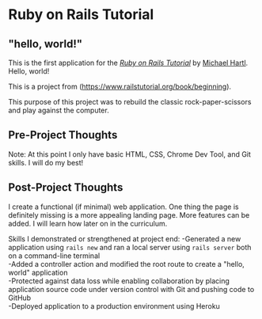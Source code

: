 # Ruby on Rails Tutorial

## "hello, world!"

This is the first application for the
[*Ruby on Rails Tutorial*](http://www.railstutorial.org/)
by [Michael Hartl](http://www.michaelhartl.com/). Hello, world!

This is a project from (https://www.railstutorial.org/book/beginning).

This purpose of this project was to rebuild the classic rock-paper-scissors and play against the computer.


## Pre-Project Thoughts

Note: At this point I only have basic HTML, CSS, Chrome Dev Tool, and Git skills.
I will do my best!

## Post-Project Thoughts

I create a functional (if minimal) web application. One thing the page is definitely missing is a more appealing landing page. More
features can be added. I will learn how later on in the curriculum.

Skills I demonstrated or strengthened at project end: 
-Generated a new application using `rails new` and ran a local server using
`rails server` both on a command-line terminal <br>
-Added a controller action and modified the root route to create a "hello, world"
application <br>
-Protected against data loss while enabling collaboration by placing application 
source code under version control with Git and pushing code to GitHub <br>
-Deployed application to a production environment using Heroku

